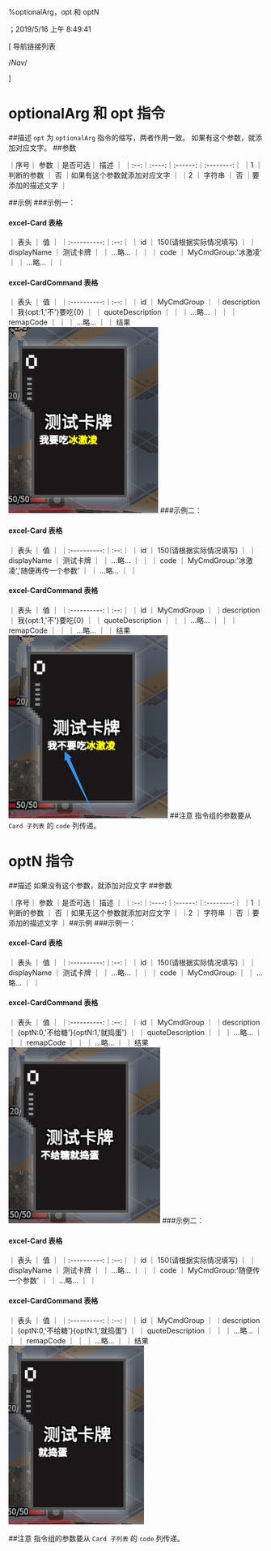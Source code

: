 
%optionalArg，opt 和 optN

；2019/5/16 上午 8:49:41


[ 导航链接列表

/*Nav*/

]
# optionalArg 和 opt 指令

##描述
`opt` 为 `optionalArg` 指令的缩写，两者作用一致。
如果有这个参数，就添加对应文字。
##参数



｜序号｜ 参数 ｜是否可选｜          描述  ｜
｜:--:｜:----:｜:------:｜:--------:｜
｜1  ｜ 判断的参数 ｜   否   ｜如果有这个参数就添加对应文字 ｜
｜2 ｜ 字符串 ｜   否   ｜要添加的描述文字 ｜



##示例
###示例一：
#### excel-Card 表格
｜    表头    ｜ 值 ｜
｜:----------:｜:--:｜
｜     id     ｜ 150(请根据实际情况填写)  ｜
｜displayName ｜ 测试卡牌   ｜
｜   …略…   ｜    ｜
｜    code    ｜  MyCmdGroup:'冰激凌'  ｜
｜   …略…   ｜    ｜

#### excel-CardCommand 表格
｜    表头    ｜ 值 ｜
｜:----------:｜:--:｜
｜     id     ｜  MyCmdGroup  ｜
｜description ｜  我{opt:1,'不'}要吃{0}  ｜
｜    quoteDescription    ｜    ｜
｜   …略…   ｜    ｜
｜ remapCode  ｜    ｜
｜   …略…   ｜    ｜
结果
![](optionalarg~/Images~/OPTIONALARGSAMPLE1.png)
###示例二：
#### excel-Card 表格
｜    表头    ｜ 值 ｜
｜:----------:｜:--:｜
｜     id     ｜ 150(请根据实际情况填写)  ｜
｜displayName ｜ 测试卡牌   ｜
｜   …略…   ｜    ｜
｜    code    ｜  MyCmdGroup:'冰激凌','随便再传一个参数'  ｜
｜   …略…   ｜    ｜

#### excel-CardCommand 表格
｜    表头    ｜ 值 ｜
｜:----------:｜:--:｜
｜     id     ｜  MyCmdGroup  ｜
｜description ｜  我{opt:1,'不'}要吃{0}  ｜
｜    quoteDescription    ｜    ｜
｜   …略…   ｜    ｜
｜ remapCode  ｜    ｜
｜   …略…   ｜    ｜
结果
![](optionalarg~/Images~/OPTIONALARGSAMPLE2.png)
##注意
指令组的参数要从 `Card 子列表` 的 `code` 列传递。








# optN 指令

##描述
如果没有这个参数，就添加对应文字
##参数

｜序号｜ 参数 ｜是否可选｜          描述  ｜
｜:--:｜:----:｜:------:｜:--------:｜
｜1  ｜ 判断的参数 ｜   否   ｜如果无这个参数就添加对应文字 ｜
｜2 ｜ 字符串 ｜   否   ｜要添加的描述文字 ｜
##示例
###示例一：
#### excel-Card 表格
｜    表头    ｜ 值 ｜
｜:----------:｜:--:｜
｜     id     ｜ 150(请根据实际情况填写)  ｜
｜displayName ｜ 测试卡牌   ｜
｜   …略…   ｜    ｜
｜    code    ｜  MyCmdGroup:  ｜
｜   …略…   ｜    ｜

#### excel-CardCommand 表格
｜    表头    ｜ 值 ｜
｜:----------:｜:--:｜
｜     id     ｜  MyCmdGroup  ｜
｜description ｜  {optN:0,'不给糖'}{optN:1,'就捣蛋'}   ｜
｜    quoteDescription    ｜    ｜
｜   …略…   ｜    ｜
｜ remapCode  ｜    ｜
｜   …略…   ｜    ｜
结果
![](optionalarg~/Images~/OPTIONALARGSAMPLE3.png)
###示例二：
#### excel-Card 表格
｜    表头    ｜ 值 ｜
｜:----------:｜:--:｜
｜     id     ｜ 150(请根据实际情况填写)  ｜
｜displayName ｜ 测试卡牌   ｜
｜   …略…   ｜    ｜
｜    code    ｜  MyCmdGroup:'随便传一个参数'  ｜
｜   …略…   ｜    ｜

#### excel-CardCommand 表格
｜    表头    ｜ 值 ｜
｜:----------:｜:--:｜
｜     id     ｜  MyCmdGroup  ｜
｜description ｜  {optN:0,'不给糖'}{optN:1,'就捣蛋'}  ｜
｜    quoteDescription    ｜    ｜
｜   …略…   ｜    ｜
｜ remapCode  ｜    ｜
｜   …略…   ｜    ｜
结果
![](optionalarg~/Images~/OPTIONALARGSAMPLE4.png)


##注意
指令组的参数要从 `Card 子列表` 的 `code` 列传递。